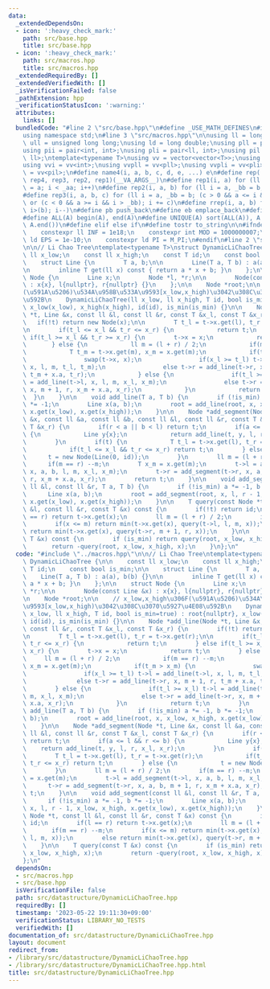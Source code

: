 ```yaml
---
data:
  _extendedDependsOn:
  - icon: ':heavy_check_mark:'
    path: src/base.hpp
    title: src/base.hpp
  - icon: ':heavy_check_mark:'
    path: src/macros.hpp
    title: src/macros.hpp
  _extendedRequiredBy: []
  _extendedVerifiedWith: []
  _isVerificationFailed: false
  _pathExtension: hpp
  _verificationStatusIcon: ':warning:'
  attributes:
    links: []
  bundledCode: "#line 2 \"src/base.hpp\"\n#define _USE_MATH_DEFINES\n#include <bits/stdc++.h>\n\
    using namespace std;\n#line 3 \"src/macros.hpp\"\n\nusing ll = long long;\nusing\
    \ ull = unsigned long long;\nusing ld = long double;\nusing pll = pair<ll, ll>;\n\
    using pii = pair<int, int>;\nusing pli = pair<ll, int>;\nusing pil = pair<int,\
    \ ll>;\ntemplate<typename T>\nusing vv = vector<vector<T>>;\nusing vvl = vv<ll>;\n\
    using vvi = vv<int>;\nusing vvpll = vv<pll>;\nusing vvpli = vv<pli>;\nusing vvpil\
    \ = vv<pil>;\n#define name4(i, a, b, c, d, e, ...) e\n#define rep(...) name4(__VA_ARGS__,\
    \ rep4, rep3, rep2, rep1)(__VA_ARGS__)\n#define rep1(i, a) for (ll i = 0, _aa\
    \ = a; i < _aa; i++)\n#define rep2(i, a, b) for (ll i = a, _bb = b; i < _bb; i++)\n\
    #define rep3(i, a, b, c) for (ll i = a, _bb = b; (c > 0 && a <= i && i < _bb)\
    \ or (c < 0 && a >= i && i > _bb); i += c)\n#define rrep(i, a, b) for (ll i=(a);\
    \ i>(b); i--)\n#define pb push_back\n#define eb emplace_back\n#define mkp make_pair\n\
    #define ALL(A) begin(A), end(A)\n#define UNIQUE(A) sort(ALL(A)), A.erase(unique(ALL(A)),\
    \ A.end())\n#define elif else if\n#define tostr to_string\n\n#ifndef CONSTANTS\n\
    \    constexpr ll INF = 1e18;\n    constexpr int MOD = 1000000007;\n    constexpr\
    \ ld EPS = 1e-10;\n    constexpr ld PI = M_PI;\n#endif\n#line 2 \"src/datastructure/DynamicLiChaoTree.hpp\"\
    \n\n// Li Chao Tree\ntemplate<typename T>\nstruct DynamicLiChaoTree {\n\n    const\
    \ ll x_low;\n    const ll x_high;\n    const T id;\n    const bool is_min;\n\n\
    \    struct Line {\n        T a, b;\n\n        Line(T a, T b) : a(a), b(b) {}\n\
    \n        inline T get(ll x) const { return a * x + b; }\n    };\n\n    struct\
    \ Node {\n        Line x;\n        Node *l, *r;\n\n        Node(const Line &x)\
    \ : x{x}, l{nullptr}, r{nullptr} {}\n    };\n\n    Node *root;\n\n    // x_low,x_high\u306F\
    (\u591A\u5206)\u534A\u958B\u533A\u9593[x_low,x_high)\u3042\u308C\u3070\u5927\u4E08\
    \u592B\n    DynamicLiChaoTree(ll x_low, ll x_high, T id, bool is_min=true) : root{nullptr},\
    \ x_low(x_low), x_high(x_high), id(id), is_min(is_min) {}\n\n    Node *add_line(Node\
    \ *t, Line &x, const ll &l, const ll &r, const T &x_l, const T &x_r) {\n     \
    \   if(!t) return new Node(x);\n\n        T t_l = t->x.get(l), t_r = t->x.get(r);\n\
    \n        if(t_l <= x_l && t_r <= x_r) {\n            return t;\n        } else\
    \ if(t_l >= x_l && t_r >= x_r) {\n        t->x = x;\n            return t;\n \
    \       } else {\n            ll m = (l + r) / 2;\n            if(m == r) --m;\n\
    \            T t_m = t->x.get(m), x_m = x.get(m);\n            if(t_m > x_m) {\n\
    \                swap(t->x, x);\n                if(x_l >= t_l) t->l = add_line(t->l,\
    \ x, l, m, t_l, t_m);\n                else t->r = add_line(t->r, x, m + 1, r,\
    \ t_m + x.a, t_r);\n            } else {\n                if(t_l >= x_l) t->l\
    \ = add_line(t->l, x, l, m, x_l, x_m);\n                else t->r = add_line(t->r,\
    \ x, m + 1, r, x_m + x.a, x_r);\n            }\n            return t;\n      \
    \  }\n    }\n\n    void add_line(T a, T b) {\n        if (!is_min) a *= -1, b\
    \ *= -1;\n        Line x(a, b);\n        root = add_line(root, x, x_low, x_high,\
    \ x.get(x_low), x.get(x_high));\n    }\n\n    Node *add_segment(Node *t, Line\
    \ &x, const ll &a, const ll &b, const ll &l, const ll &r, const T &x_l, const\
    \ T &x_r) {\n        if(r < a || b < l) return t;\n        if(a <= l && r <= b)\
    \ {\n            Line y{x};\n            return add_line(t, y, l, r, x_l, x_r);\n\
    \        }\n        if(t) {\n            T t_l = t->x.get(l), t_r = t->x.get(r);\n\
    \            if(t_l <= x_l && t_r <= x_r) return t;\n        } else {\n      \
    \      t = new Node(Line(0, id));\n        }\n        ll m = (l + r) / 2;\n  \
    \      if(m == r) --m;\n        T x_m = x.get(m);\n        t->l = add_segment(t->l,\
    \ x, a, b, l, m, x_l, x_m);\n        t->r = add_segment(t->r, x, a, b, m + 1,\
    \ r, x_m + x.a, x_r);\n        return t;\n    }\n\n    void add_segment(const\
    \ ll &l, const ll &r, T a, T b) {\n        if (!is_min) a *= -1, b *= -1;\n  \
    \      Line x(a, b);\n        root = add_segment(root, x, l, r - 1, x_low, x_high,\
    \ x.get(x_low), x.get(x_high));\n    }\n\n    T query(const Node *t, const ll\
    \ &l, const ll &r, const T &x) const {\n        if(!t) return id;\n        if(l\
    \ == r) return t->x.get(x);\n        ll m = (l + r) / 2;\n        if(m == r) --m;\n\
    \        if(x <= m) return min(t->x.get(x), query(t->l, l, m, x));\n        else\
    \ return min(t->x.get(x), query(t->r, m + 1, r, x));\n    }\n\n    T query(const\
    \ T &x) const {\n        if (is_min) return query(root, x_low, x_high, x);\n \
    \       return -query(root, x_low, x_high, x);\n    }\n};\n"
  code: "#include \"../macros.hpp\"\n\n// Li Chao Tree\ntemplate<typename T>\nstruct\
    \ DynamicLiChaoTree {\n\n    const ll x_low;\n    const ll x_high;\n    const\
    \ T id;\n    const bool is_min;\n\n    struct Line {\n        T a, b;\n\n    \
    \    Line(T a, T b) : a(a), b(b) {}\n\n        inline T get(ll x) const { return\
    \ a * x + b; }\n    };\n\n    struct Node {\n        Line x;\n        Node *l,\
    \ *r;\n\n        Node(const Line &x) : x{x}, l{nullptr}, r{nullptr} {}\n    };\n\
    \n    Node *root;\n\n    // x_low,x_high\u306F(\u591A\u5206)\u534A\u958B\u533A\
    \u9593[x_low,x_high)\u3042\u308C\u3070\u5927\u4E08\u592B\n    DynamicLiChaoTree(ll\
    \ x_low, ll x_high, T id, bool is_min=true) : root{nullptr}, x_low(x_low), x_high(x_high),\
    \ id(id), is_min(is_min) {}\n\n    Node *add_line(Node *t, Line &x, const ll &l,\
    \ const ll &r, const T &x_l, const T &x_r) {\n        if(!t) return new Node(x);\n\
    \n        T t_l = t->x.get(l), t_r = t->x.get(r);\n\n        if(t_l <= x_l &&\
    \ t_r <= x_r) {\n            return t;\n        } else if(t_l >= x_l && t_r >=\
    \ x_r) {\n        t->x = x;\n            return t;\n        } else {\n       \
    \     ll m = (l + r) / 2;\n            if(m == r) --m;\n            T t_m = t->x.get(m),\
    \ x_m = x.get(m);\n            if(t_m > x_m) {\n                swap(t->x, x);\n\
    \                if(x_l >= t_l) t->l = add_line(t->l, x, l, m, t_l, t_m);\n  \
    \              else t->r = add_line(t->r, x, m + 1, r, t_m + x.a, t_r);\n    \
    \        } else {\n                if(t_l >= x_l) t->l = add_line(t->l, x, l,\
    \ m, x_l, x_m);\n                else t->r = add_line(t->r, x, m + 1, r, x_m +\
    \ x.a, x_r);\n            }\n            return t;\n        }\n    }\n\n    void\
    \ add_line(T a, T b) {\n        if (!is_min) a *= -1, b *= -1;\n        Line x(a,\
    \ b);\n        root = add_line(root, x, x_low, x_high, x.get(x_low), x.get(x_high));\n\
    \    }\n\n    Node *add_segment(Node *t, Line &x, const ll &a, const ll &b, const\
    \ ll &l, const ll &r, const T &x_l, const T &x_r) {\n        if(r < a || b < l)\
    \ return t;\n        if(a <= l && r <= b) {\n            Line y{x};\n        \
    \    return add_line(t, y, l, r, x_l, x_r);\n        }\n        if(t) {\n    \
    \        T t_l = t->x.get(l), t_r = t->x.get(r);\n            if(t_l <= x_l &&\
    \ t_r <= x_r) return t;\n        } else {\n            t = new Node(Line(0, id));\n\
    \        }\n        ll m = (l + r) / 2;\n        if(m == r) --m;\n        T x_m\
    \ = x.get(m);\n        t->l = add_segment(t->l, x, a, b, l, m, x_l, x_m);\n  \
    \      t->r = add_segment(t->r, x, a, b, m + 1, r, x_m + x.a, x_r);\n        return\
    \ t;\n    }\n\n    void add_segment(const ll &l, const ll &r, T a, T b) {\n  \
    \      if (!is_min) a *= -1, b *= -1;\n        Line x(a, b);\n        root = add_segment(root,\
    \ x, l, r - 1, x_low, x_high, x.get(x_low), x.get(x_high));\n    }\n\n    T query(const\
    \ Node *t, const ll &l, const ll &r, const T &x) const {\n        if(!t) return\
    \ id;\n        if(l == r) return t->x.get(x);\n        ll m = (l + r) / 2;\n \
    \       if(m == r) --m;\n        if(x <= m) return min(t->x.get(x), query(t->l,\
    \ l, m, x));\n        else return min(t->x.get(x), query(t->r, m + 1, r, x));\n\
    \    }\n\n    T query(const T &x) const {\n        if (is_min) return query(root,\
    \ x_low, x_high, x);\n        return -query(root, x_low, x_high, x);\n    }\n\
    };\n"
  dependsOn:
  - src/macros.hpp
  - src/base.hpp
  isVerificationFile: false
  path: src/datastructure/DynamicLiChaoTree.hpp
  requiredBy: []
  timestamp: '2023-05-22 19:11:30+09:00'
  verificationStatus: LIBRARY_NO_TESTS
  verifiedWith: []
documentation_of: src/datastructure/DynamicLiChaoTree.hpp
layout: document
redirect_from:
- /library/src/datastructure/DynamicLiChaoTree.hpp
- /library/src/datastructure/DynamicLiChaoTree.hpp.html
title: src/datastructure/DynamicLiChaoTree.hpp
---
```

